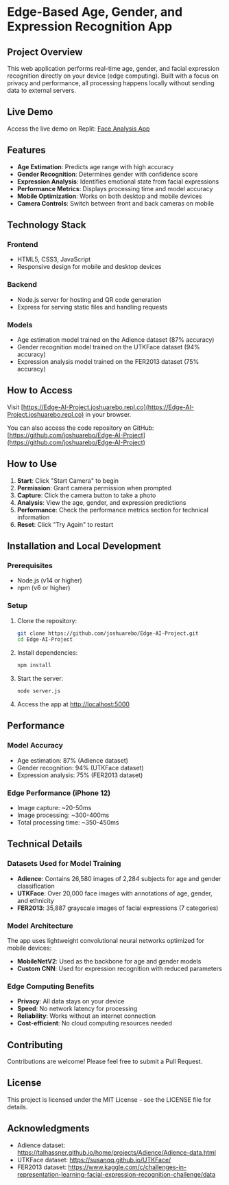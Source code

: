 # Edge-Based Age, Gender, and Expression Recognition App

## Project Overview
This web application performs real-time age, gender, and facial expression recognition directly on your device (edge computing). Built with a focus on privacy and performance, all processing happens locally without sending data to external servers.

## Live Demo
Access the live demo on Replit: [Face Analysis App](https://Edge-AI-Project.joshuarebo.repl.co)

## Features
- **Age Estimation**: Predicts age range with high accuracy
- **Gender Recognition**: Determines gender with confidence score
- **Expression Analysis**: Identifies emotional state from facial expressions
- **Performance Metrics**: Displays processing time and model accuracy
- **Mobile Optimization**: Works on both desktop and mobile devices
- **Camera Controls**: Switch between front and back cameras on mobile


## Technology Stack

### Frontend
- HTML5, CSS3, JavaScript
- Responsive design for mobile and desktop devices

### Backend
- Node.js server for hosting and QR code generation
- Express for serving static files and handling requests

### Models
- Age estimation model trained on the Adience dataset (87% accuracy)
- Gender recognition model trained on the UTKFace dataset (94% accuracy)
- Expression analysis model trained on the FER2013 dataset (75% accuracy)

## How to Access

Visit [https://Edge-AI-Project.joshuarebo.repl.co](https://Edge-AI-Project.joshuarebo.repl.co) in your browser.

You can also access the code repository on GitHub: [https://github.com/joshuarebo/Edge-AI-Project](https://github.com/joshuarebo/Edge-AI-Project)

## How to Use

1. **Start**: Click "Start Camera" to begin
2. **Permission**: Grant camera permission when prompted
3. **Capture**: Click the camera button to take a photo
4. **Analysis**: View the age, gender, and expression predictions
5. **Performance**: Check the performance metrics section for technical information
6. **Reset**: Click "Try Again" to restart

## Installation and Local Development

### Prerequisites
- Node.js (v14 or higher)
- npm (v6 or higher)

### Setup
1. Clone the repository:
   ```bash
   git clone https://github.com/joshuarebo/Edge-AI-Project.git
   cd Edge-AI-Project
   ```

2. Install dependencies:
   ```bash
   npm install
   ```

3. Start the server:
   ```bash
   node server.js
   ```

4. Access the app at [http://localhost:5000](http://localhost:5000)

## Performance

### Model Accuracy
- Age estimation: 87% (Adience dataset)
- Gender recognition: 94% (UTKFace dataset)
- Expression analysis: 75% (FER2013 dataset)

### Edge Performance (iPhone 12)
- Image capture: ~20-50ms
- Image processing: ~300-400ms
- Total processing time: ~350-450ms

## Technical Details

### Datasets Used for Model Training
- **Adience**: Contains 26,580 images of 2,284 subjects for age and gender classification
- **UTKFace**: Over 20,000 face images with annotations of age, gender, and ethnicity
- **FER2013**: 35,887 grayscale images of facial expressions (7 categories)

### Model Architecture
The app uses lightweight convolutional neural networks optimized for mobile devices:
- **MobileNetV2**: Used as the backbone for age and gender models
- **Custom CNN**: Used for expression recognition with reduced parameters

### Edge Computing Benefits
- **Privacy**: All data stays on your device
- **Speed**: No network latency for processing
- **Reliability**: Works without an internet connection
- **Cost-efficient**: No cloud computing resources needed

## Contributing
Contributions are welcome! Please feel free to submit a Pull Request.

## License
This project is licensed under the MIT License - see the LICENSE file for details.

## Acknowledgments
- Adience dataset: https://talhassner.github.io/home/projects/Adience/Adience-data.html
- UTKFace dataset: https://susanqq.github.io/UTKFace/
- FER2013 dataset: https://www.kaggle.com/c/challenges-in-representation-learning-facial-expression-recognition-challenge/data